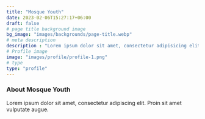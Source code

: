 ```yaml
---
title: "Mosque Youth"
date: 2023-02-06T15:27:17+06:00
draft: false
# page title background image
bg_image: "images/backgrounds/page-title.webp"
# meta description
description : "Lorem ipsum dolor sit amet, consectetur adipisicing elit, sed do eiusmod tempor incididunt ut labore. dolore magna aliqua. Ut enim ad minim veniam, quis nostrud."
# Profile image
image: "images/profile/profile-1.png"
# type
type: "profile"
---
```


### About Mosque Youth

Lorem ipsum dolor sit amet, consectetur adipiscing elit. Proin sit amet vulputate augue.

